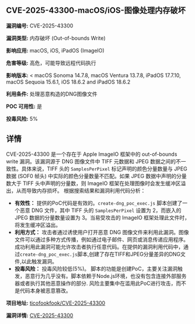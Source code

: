 ## CVE-2025-43300-macOS/iOS-图像处理内存破坏

**漏洞编号:** CVE-2025-43300

**漏洞类型:** 内存破坏 (Out-of-bounds Write)

**影响应用:** macOS, iOS, iPadOS (ImageIO)

**危害等级:** 高危，可能导致远程代码执行

**影响版本:** < macOS Sonoma 14.7.8, macOS Ventura 13.7.8, iPadOS 17.7.10, macOS Sequoia 15.6.1, iOS 18.6.2 and iPadOS 18.6.2

**利用条件:** 处理恶意构造的DNG图像文件

**POC 可用性:** 是

**投毒风险:** 5%

## 详情

CVE-2025-43300 是一个存在于 Apple ImageIO 框架中的 out-of-bounds write 漏洞。该漏洞源于 DNG 图像文件中 TIFF 元数据和 JPEG 数据之间的不一致性。具体来说，TIFF 头的 `SamplesPerPixel` 标记声明的颜色分量数量与 JPEG 数据 (SOF0 帧头) 中实际的颜色分量数量不匹配。如果 JPEG 数据中声明的分量数大于 TIFF 头中声明的分量数，则 ImageIO 框架在处理图像时会发生缓冲区溢出，从而导致内存损坏。 根据搜索结果和漏洞利用代码分析： 

*   **有效性：** 提供的PoC代码是有效的。`create-dng_poc_exec.js` 脚本创建了一个恶意 DNG 文件，其中 TIFF 头的 `SamplesPerPixel` 设置为 2，而嵌入的 JPEG 数据的分量数量设置为 3。当易受攻击的 ImageIO 框架处理此文件时，将发生缓冲区溢出。 
*   **利用方式：** 攻击者通过诱使用户打开恶意 DNG 图像文件来利用此漏洞。图像文件可以通过多种方式传播，例如通过电子邮件、网页或消息传递应用程序。成功利用此漏洞可能允许攻击者执行任意代码。在提供的漏洞利用代码中，通过`create-dng_poc_exec.js`脚本,创建了存在TIFF和JPEG分量差异的DNG文件,以此触发漏洞。
*   **投毒风险：** 投毒风险较低(5%)。 脚本的功能是创建PoC，主要关注漏洞触发，恶意行为几乎没有。脚本依赖于Node.js环境，也没有包含连接外部服务器或者执行其他恶意操作的部分. 风险主要集中在滥用此PoC进行攻击，而不是代码本身被恶意篡改。

**项目地址:** [ticofookfook/CVE-2025-43300](https://github.com/ticofookfook/CVE-2025-43300)

**漏洞详情:** [CVE-2025-43300](https://nvd.nist.gov/vuln/detail/CVE-2025-43300)